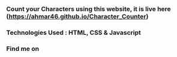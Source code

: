 ### Count your Characters using this website, it is live here (https://ahmar46.github.io/Character_Counter)

### Technologies Used : HTML, CSS & Javascript

### Find me on
